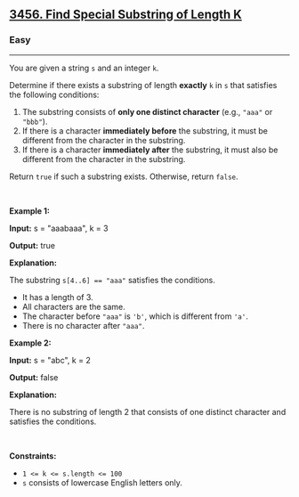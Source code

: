 <h2><a href="https://leetcode.com/problems/find-special-substring-of-length-k/">3456. Find Special Substring of Length K</a></h2><h3>Easy</h3><hr><p>You are given a string <code>s</code> and an integer <code>k</code>.</p>

<p>Determine if there exists a <span data-keyword="substring-nonempty">substring</span> of length <strong>exactly</strong> <code>k</code> in <code>s</code> that satisfies the following conditions:</p>

<ol>
	<li>The substring consists of <strong>only one distinct character</strong> (e.g., <code>&quot;aaa&quot;</code> or <code>&quot;bbb&quot;</code>).</li>
	<li>If there is a character <strong>immediately before</strong> the substring, it must be different from the character in the substring.</li>
	<li>If there is a character <strong>immediately after</strong> the substring, it must also be different from the character in the substring.</li>
</ol>

<p>Return <code>true</code> if such a substring exists. Otherwise, return <code>false</code>.</p>

<p>&nbsp;</p>
<p><strong class="example">Example 1:</strong></p>

<div class="example-block">
<p><strong>Input:</strong> <span class="example-io">s = &quot;aaabaaa&quot;, k = 3</span></p>

<p><strong>Output:</strong> <span class="example-io">true</span></p>

<p><strong>Explanation:</strong></p>

<p>The substring <code>s[4..6] == &quot;aaa&quot;</code> satisfies the conditions.</p>

<ul>
	<li>It has a length of 3.</li>
	<li>All characters are the same.</li>
	<li>The character before <code>&quot;aaa&quot;</code> is <code>&#39;b&#39;</code>, which is different from <code>&#39;a&#39;</code>.</li>
	<li>There is no character after <code>&quot;aaa&quot;</code>.</li>
</ul>
</div>

<p><strong class="example">Example 2:</strong></p>

<div class="example-block">
<p><strong>Input:</strong> <span class="example-io">s = &quot;abc&quot;, k = 2</span></p>

<p><strong>Output:</strong> <span class="example-io">false</span></p>

<p><strong>Explanation:</strong></p>

<p>There is no substring of length 2 that consists of one distinct character and satisfies the conditions.</p>
</div>

<p>&nbsp;</p>
<p><strong>Constraints:</strong></p>

<ul>
	<li><code>1 &lt;= k &lt;= s.length &lt;= 100</code></li>
	<li><code>s</code> consists of lowercase English letters only.</li>
</ul>
